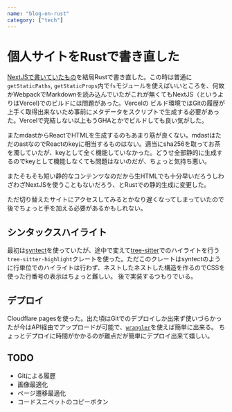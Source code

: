 ```yaml
---
name: "blog-on-rust"
category: ["tech"]
---
```


# 個人サイトをRustで書き直した

[NextJSで書いていたもの](./blog-on-nextjs.html)を結局Rustで書き直した。この時は普通に`getStaticPaths`, `getStaticProps`内で`fs`モジュールを使えばいいところを、何故かWebpackでMarkdownを読み込んでいたがこれが無くてもNextJS（というよりはVercel)でのビルドには問題があった。Vercelの
ビルド環境ではGitの履歴が上手く取得出来ないため事前にメタデータをスクリプトで生成する必要があった。Vercelで完結しない以上もうGHAとかでビルドしても良い気がした。

またmdastからReactでHTMLを生成するのもあまり筋が良くない。mdastはただのastなのでReactのkeyに相当するものはない。適当にsha256を取ってお茶を濁していたが、keyとして全く機能していなかった。どうせ全部静的に生成するのでkeyとして機能しなくても問題はないのだが、ちょっと気持ち悪い。

またそもそも短い静的なコンテンツなのだから生HTMLでも十分早いだろうしわざわざNextJSを使うこともないだろう、とRustでの静的生成に変更した。

ただ切り替えたサイトにアクセスしてみるとかなり遅くなってしまっていたので後でちょっと手を加える必要があるかもしれない。

## シンタックスハイライト

最初は[syntect](https://github.com/trishume/syntect)を使っていたが、途中で変えて[tree-sitter](https://tree-sitter.github.io/tree-sitter/)でのハイライトを行う`tree-sitter-highlight`クレートを使った。ただこのクレートはsyntectのように行単位でのハイライトは行わず、ネストしたネストした構造を作るのでCSSを使った行番号の表示はちょっと難しい。
後で実装するつもりでいる。

## デプロイ

Cloudflare pagesを使った。出た頃はGitでのデプロイしか出来ず使いづらかったが今はAPI経由でアップロードが可能で、[`wrangler`](https://developers.cloudflare.com/workers/wrangler/)を使えば簡単に出来る。
ちょっとデプロイに時間がかかるのが難点だが簡単にデプロイ出来て嬉しい。

## TODO

- Gitによる履歴
- 画像最適化
- ページ遷移最適化
- コードスニペットのコピーボタン
